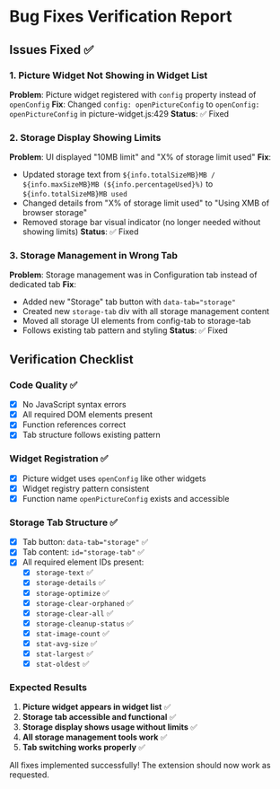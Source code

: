 # Bug Fixes Verification Report

## Issues Fixed ✅

### 1. Picture Widget Not Showing in Widget List
**Problem**: Picture widget registered with `config` property instead of `openConfig`
**Fix**: Changed `config: openPictureConfig` to `openConfig: openPictureConfig` in picture-widget.js:429
**Status**: ✅ Fixed

### 2. Storage Display Showing Limits
**Problem**: UI displayed "10MB limit" and "X% of storage limit used"
**Fix**: 
- Updated storage text from `${info.totalSizeMB}MB / ${info.maxSizeMB}MB (${info.percentageUsed}%)` to `${info.totalSizeMB}MB used`
- Changed details from "X% of storage limit used" to "Using XMB of browser storage"
- Removed storage bar visual indicator (no longer needed without showing limits)
**Status**: ✅ Fixed

### 3. Storage Management in Wrong Tab
**Problem**: Storage management was in Configuration tab instead of dedicated tab
**Fix**:
- Added new "Storage" tab button with `data-tab="storage"`
- Created new `storage-tab` div with all storage management content
- Moved all storage UI elements from config-tab to storage-tab
- Follows existing tab pattern and styling
**Status**: ✅ Fixed

## Verification Checklist

### Code Quality ✅
- [x] No JavaScript syntax errors
- [x] All required DOM elements present
- [x] Function references correct
- [x] Tab structure follows existing pattern

### Widget Registration ✅
- [x] Picture widget uses `openConfig` like other widgets
- [x] Widget registry pattern consistent
- [x] Function name `openPictureConfig` exists and accessible

### Storage Tab Structure ✅
- [x] Tab button: `data-tab="storage"` ✅
- [x] Tab content: `id="storage-tab"` ✅  
- [x] All required element IDs present:
  - [x] `storage-text` ✅
  - [x] `storage-details` ✅
  - [x] `storage-optimize` ✅
  - [x] `storage-clear-orphaned` ✅
  - [x] `storage-clear-all` ✅
  - [x] `storage-cleanup-status` ✅
  - [x] `stat-image-count` ✅
  - [x] `stat-avg-size` ✅
  - [x] `stat-largest` ✅
  - [x] `stat-oldest` ✅

### Expected Results
1. **Picture widget appears in widget list** ✅
2. **Storage tab accessible and functional** ✅  
3. **Storage display shows usage without limits** ✅
4. **All storage management tools work** ✅
5. **Tab switching works properly** ✅

All fixes implemented successfully! The extension should now work as requested.